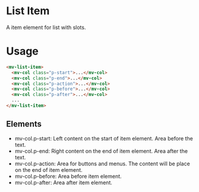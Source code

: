 # List Item

A item element for list with slots.

# Usage

```html
<mv-list-item>
  <mv-col class="p-start">...</mv-col>
  <mv-col class="p-end">...</mv-col>
  <mv-col class="p-action">...</mv-col>
  <mv-col class="p-before">...</mv-col>
  <mv-col class="p-after">...</mv-col>
  ...
</mv-list-item>
```

## Elements

- mv-col.p-start: Left content on the start of item element. Area before the text.
- mv-col.p-end: Right content on the end of item element. Area after the text.
- mv-col.p-action: Area for buttons and menus. The content will be place on the end of item element.
- mv-col.p-before: Area before item element.
- mv-col.p-after: Area after item element.

